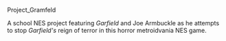 Project_Gramfeld

A school NES project featuring *Garfield* and Joe Armbuckle as he attempts to stop *Garfield's* reign of terror in this horror metroidvania NES game.
